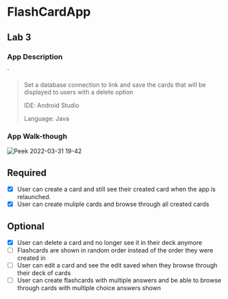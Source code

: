 # FlashCardApp


## Lab 3

### App Description
`
>Set a database connection to link and save the cards that will be displayed to users with a delete option 
> 
> IDE: Android Studio
> 
> Language: Java 
> 
### App Walk-though
![Peek 2022-03-31 19-42](https://user-images.githubusercontent.com/49354774/161167085-ca5757e2-a9e6-44dd-b964-d1f0522c6823.gif)


## Required
- [x] User can create a card and still see their created card when the app is relaunched.
- [x] User can create muliple cards and browse through all created cards

## Optional
- [x] User can delete a card and no longer see it in their deck anymore
- [ ] Flashcards are shown in random order instead of the order they were created in
- [ ] User can edit a card and see the edit saved when they browse through their deck of cards
- [ ] User can create flashcards with multiple answers and be able to browse through cards with multiple choice answers shown
